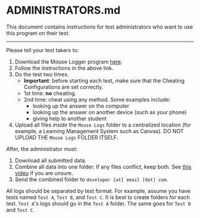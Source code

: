 # ADMINISTRATORS.md
This document contains instructions for test administrators who want to use this program on their test.

---

Please tell your test takers to:
1. Download the Mouse Logger program [here](https://github.com/EthicallyPython/Mouse-Logger#download).
2. Follow the instructions in the above link.
3. Do the test two times.
    - **Important**: before starting each test, make sure that the Cheating Configurations are set correctly.
    - 1st time: **no** cheating.
    - 2nd time: cheat using any method. Some examples include:
        -  looking up the answer on the computer
        -  looking up the answer on another device (such as your phone)
        -  giving help to another student
4. Upload all files *inside* the `Mouse Logs` folder to a centralized location (for example, a Learning Management System such as Canvas). DO NOT UPLOAD THE `Mouse Logs` FOLDER ITSELF.

After, the administrator must:
1. Download all submitted data.
2. Combine all data into one folder. If any files conflict, keep both. See [this video](https://www.youtube.com/watch?v=qiyFR4i2puA) if you are unsure.
3. Send the combined folder to `developer [at] email [dot] com`.

All logs should be separated by test format. For example, assume you have tests named `Test A`, `Test B`, and `Test C`. It is best to create folders for each test. `Test A`'s logs should go in the `Test A` folder. The same goes for `Test B` and `Test C`.
